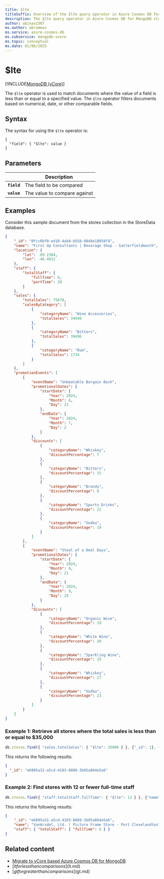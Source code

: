 ```yaml
---
title: $lte
titleSuffix: Overview of the $lte query operator in Azure Cosmos DB for MongoDB vCore
description: The $lte query operator in Azure Cosmos DB for MongoDB vCore matches documents where the value of a field is less than or equal to a specified value
author: abinav2307
ms.author: abramees
ms.service: azure-cosmos-db
ms.subservice: mongodb-vcore
ms.topic: conceptual
ms.date: 01/06/2025
---
```


# $lte

[!INCLUDE[MongoDB (vCore)](~/reusable-content/ce-skilling/azure/includes/cosmos-db/includes/appliesto-mongodb-vcore.md)]

The `$lte` operator is used to match documents where the value of a field is less than or equal to a specified value. The `$lte` operator filters documents based on numerical, date, or other comparable fields.

## Syntax

The syntax for using the `$lte` operator is:

```mongodb
{
  "field": { "$lte": value }
}
```

## Parameters

| | Description |
| --- | --- |
| **`field`** | The field to be compared|
| **`value`** | The value to compare against|

## Examples
Consider this sample document from the stores collection in the StoreData database.

```json
{
    "_id": "0fcc0bf0-ed18-4ab8-b558-9848e18058f4",
    "name": "First Up Consultants | Beverage Shop - Satterfieldmouth",
    "location": {
        "lat": -89.2384,
        "lon": -46.4012
    },
    "staff": {
        "totalStaff": {
            "fullTime": 8,
            "partTime": 20
        }
    },
    "sales": {
        "totalSales": 75670,
        "salesByCategory": [
            {
                "categoryName": "Wine Accessories",
                "totalSales": 34440
            },
            {
                "categoryName": "Bitters",
                "totalSales": 39496
            },
            {
                "categoryName": "Rum",
                "totalSales": 1734
            }
        ]
    },
    "promotionEvents": [
        {
            "eventName": "Unbeatable Bargain Bash",
            "promotionalDates": {
                "startDate": {
                    "Year": 2024,
                    "Month": 6,
                    "Day": 23
                },
                "endDate": {
                    "Year": 2024,
                    "Month": 7,
                    "Day": 2
                }
            },
            "discounts": [
                {
                    "categoryName": "Whiskey",
                    "discountPercentage": 7
                },
                {
                    "categoryName": "Bitters",
                    "discountPercentage": 15
                },
                {
                    "categoryName": "Brandy",
                    "discountPercentage": 8
                },
                {
                    "categoryName": "Sports Drinks",
                    "discountPercentage": 22
                },
                {
                    "categoryName": "Vodka",
                    "discountPercentage": 19
                }
            ]
        },
        {
            "eventName": "Steal of a Deal Days",
            "promotionalDates": {
                "startDate": {
                    "Year": 2024,
                    "Month": 9,
                    "Day": 21
                },
                "endDate": {
                    "Year": 2024,
                    "Month": 9,
                    "Day": 29
                }
            },
            "discounts": [
                {
                    "categoryName": "Organic Wine",
                    "discountPercentage": 19
                },
                {
                    "categoryName": "White Wine",
                    "discountPercentage": 20
                },
                {
                    "categoryName": "Sparkling Wine",
                    "discountPercentage": 19
                },
                {
                    "categoryName": "Whiskey",
                    "discountPercentage": 17
                },
                {
                    "categoryName": "Vodka",
                    "discountPercentage": 23
                }
            ]
        }
    ]
}
```

### Example 1: Retrieve all stores where the total sales is less than or equal to $35,000

```javascript
db.stores.find({ "sales.totalSales": { "$lte": 35000 } }, {"_id": 1}, {"limit": 1})
```

This returns the following results:
```json
{
  "_id": "e6895a31-a5cd-4103-8889-3b95a864e5a6"
}
```

### Example 2: Find stores with 12 or fewer full-time staff

```javascript
db.stores.find({ "staff.totalStaff.fullTime": { "$lte": 12 } }, {"name": 1, "staff.totalStaff.fullTime": 1}, {"limit": 1})
```

This returns the following results:
```json
{
    "_id": "e6895a31-a5cd-4103-8889-3b95a864e5a6",
    "name": "VanArsdel, Ltd. | Picture Frame Store - Port Clevelandton",
    "staff": { "totalStaff": { "fullTime": 6 } }
}
```

## Related content

- [Migrate to vCore based Azure Cosmos DB for MongoDB](https://aka.ms/migrate-to-azure-cosmosdb-for-mongodb-vcore)
- [$lt for less than comparisons]($lt.md)
- [$gt for greater than comparisons]($gt.md)
